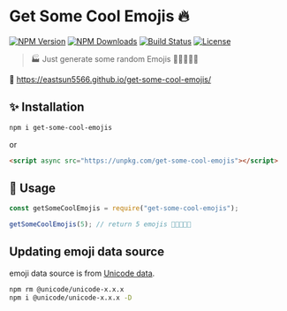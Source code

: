 # Get Some Cool Emojis 🔥

[![NPM Version](https://img.shields.io/npm/v/get-some-cool-emojis.svg?style=for-the-badge)](https://www.npmjs.com/package/get-some-cool-emojis)
[![NPM Downloads](https://img.shields.io/npm/dt/get-some-cool-emojis.svg?style=for-the-badge)](https://www.npmjs.com/package/get-some-cool-emojis)
[![Build Status](https://img.shields.io/github/workflow/status/EastSun5566/get-some-cool-emojis/Testing/master.svg?style=for-the-badge)](https://github.com/EastSun5566/get-some-cool-emojis/actions?query=workflow%3ATesting)
[![License](https://img.shields.io/github/license/EastSun5566/get-some-cool-emojis.svg?style=for-the-badge)](https://github.com/EastSun5566/get-some-cool-emojis/blob/master/LICENSE)

> 🏭 Just generate some random Emojis 🎉✨🔧🐛💩

🔗 <https://eastsun5566.github.io/get-some-cool-emojis/>

## ✨ Installation

```sh
npm i get-some-cool-emojis
```

or

```html
<script async src="https://unpkg.com/get-some-cool-emojis"></script>
```

## 🚀 Usage

```js
const getSomeCoolEmojis = require("get-some-cool-emojis");

getSomeCoolEmojis(5); // return 5 emojis 🎉✨🔧🐛💩
```

## Updating emoji data source

emoji data source is from [Unicode data](https://github.com/node-unicode/node-unicode-data).

```sh
npm rm @unicode/unicode-x.x.x
npm i @unicode/unicode-x.x.x -D
```
